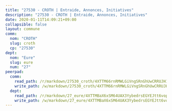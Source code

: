 ```yaml
---
title: "27530 - CROTH | Entraide, Annonces, Initiatives"
description: "27530 - CROTH | Entraide, Annonces, Initiatives"
date: 2020-01-11T14:09:21+09:00
collapsible: false
layout: commune
comm:
  nom: "CROTH"
  slug: croth
  cp: "27530"
dept:
  nom: "Eure"
  slug: eure
  num: "27"
peerpad:
  comm:
    read_path: /r/markdown/27530_croth/4XTTM66rnRMWLGiVngSRnGhUwCRRUJH11cXTgkomE8JREQ71S
    write_path: /w/markdown/27530_croth/4XTTM66rnRMWLGiVngSRnGhUwCRRUJH11cXTgkomE8JREQ71S-K3TgUtDuEEHij4oVQcqbo6ZX4h8hgdXRLUwpkrFUvoj37p8QctjRuHGGaY9bALeSGJEFJ6GQFwTSaGvz9kSmBSm4hkJ2Bi4iUee5qYaRvsmMWtpsH3FxY6ZMhhNEXmYPBhssuZck
  dept:
    read_path: /r/markdown/27_eure/4XTTMBaX6xSM64UAX3YybedrsEGYEJtt6vopdQsPEFtGijgwg
    write_path: /w/markdown/27_eure/4XTTMBaX6xSM64UAX3YybedrsEGYEJtt6vopdQsPEFtGijgwg-K3TgUmjy61Gu7ZFzjoVmiacXP2Rc4pq6sxVCYUX3mFQZWQw9yCKsEoAMagtuW4jJTYhK96DsWW4cPmZLagvQNZ34BscGcu4btrtJibt18c1mpqofaWe6Q3RartDiuMTjY7NrsH4r
---
```


